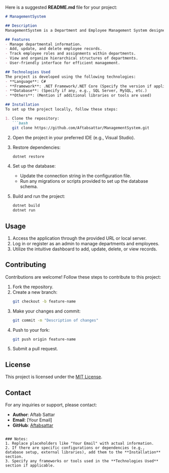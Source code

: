 Here is a suggested **README.md** file for your project:

```markdown
# ManagementSystem

## Description
ManagementSystem is a Department and Employee Management System designed to streamline and simplify the management of organizational departments and employees. This project provides a comprehensive solution for tracking and managing employee records, departmental hierarchies, and internal operations.

## Features
- Manage departmental information.
- Add, update, and delete employee records.
- Track employee roles and assignments within departments.
- View and organize hierarchical structures of departments.
- User-friendly interface for efficient management.

## Technologies Used
The project is developed using the following technologies:
- **Language**: C#
- **Framework**: .NET Framework/.NET Core (Specify the version if applicable)
- **Database**: (Specify if any, e.g., SQL Server, MySQL, etc.)
- **Others**: (Mention if additional libraries or tools are used)

## Installation
To set up the project locally, follow these steps:

1. Clone the repository:
   ```bash
   git clone https://github.com/Aftabsattar/ManagementSystem.git
   ```

2. Open the project in your preferred IDE (e.g., Visual Studio).

3. Restore dependencies:
   ```bash
   dotnet restore
   ```

4. Set up the database:
   - Update the connection string in the configuration file.
   - Run any migrations or scripts provided to set up the database schema.

5. Build and run the project:
   ```bash
   dotnet build
   dotnet run
   ```

## Usage
1. Access the application through the provided URL or local server.
2. Log in or register as an admin to manage departments and employees.
3. Utilize the intuitive dashboard to add, update, delete, or view records.

## Contributing
Contributions are welcome! Follow these steps to contribute to this project:
1. Fork the repository.
2. Create a new branch:
   ```bash
   git checkout -b feature-name
   ```
3. Make your changes and commit:
   ```bash
   git commit -m "Description of changes"
   ```
4. Push to your fork:
   ```bash
   git push origin feature-name
   ```
5. Submit a pull request.

## License
This project is licensed under the [MIT License](LICENSE).

## Contact
For any inquiries or support, please contact:
- **Author**: Aftab Sattar
- **Email**: [Your Email]
- **GitHub**: [Aftabsattar](https://github.com/Aftabsattar)
```

### Notes:
1. Replace placeholders like "Your Email" with actual information.
2. If there are specific configurations or dependencies (e.g., database setup, external libraries), add them to the **Installation** section.
3. Specify any frameworks or tools used in the **Technologies Used** section if applicable.
